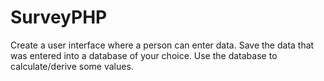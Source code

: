 # SurveyPHP
Create a user interface where a person can enter data. Save the data that was entered into a database of your choice. Use the database to calculate/derive some values.
